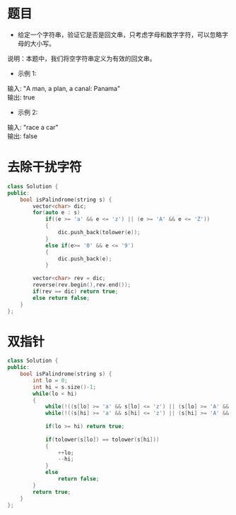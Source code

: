 # 题目
* 给定一个字符串，验证它是否是回文串，只考虑字母和数字字符，可以忽略字母的大小写。

说明：本题中，我们将空字符串定义为有效的回文串。

* 示例 1:

输入: "A man, a plan, a canal: Panama"  
输出: true  
* 示例 2:

输入: "race a car"  
输出: false  

# 去除干扰字符
```cpp
class Solution {
public:
    bool isPalindrome(string s) {
        vector<char> dic;
        for(auto e : s)
            if((e >= 'a' && e <= 'z') || (e >= 'A' && e <= 'Z'))
            {
                dic.push_back(tolower(e));
            }
            else if(e>= '0' && e <= '9')
            {
                dic.push_back(e);
            }
        
        vector<char> rev = dic;
        reverse(rev.begin(),rev.end());
        if(rev == dic) return true;
        else return false;
    }
};
```


# 双指针
```cpp
class Solution {
public:
    bool isPalindrome(string s) {
        int lo = 0;
        int hi = s.size()-1;
        while(lo < hi)
        {
            while(!((s[lo] >= 'a' && s[lo] <= 'z') || (s[lo] >= 'A' && s[lo] <= 'Z') || (s[lo] >= '0' && s[lo] <='9')) && lo < hi) ++lo;
            while(!((s[hi] >= 'a' && s[hi] <= 'z') || (s[hi] >= 'A' && s[hi] <= 'Z') || (s[hi] >= '0' && s[hi] <='9')) && lo < hi) --hi;
            
            if(lo >= hi) return true;
            
            if(tolower(s[lo]) == tolower(s[hi]))
            {
                ++lo;
                --hi;
            }
            else
                return false;
        }
        return true;
    }
};
```

